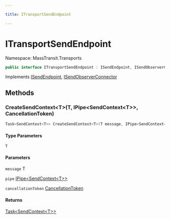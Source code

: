 ```yaml
---

title: ITransportSendEndpoint

---
```


# ITransportSendEndpoint

Namespace: MassTransit.Transports

```csharp
public interface ITransportSendEndpoint : ISendEndpoint, ISendObserverConnector
```

Implements [ISendEndpoint](../../masstransit-abstractions/masstransit/isendendpoint), [ISendObserverConnector](../../masstransit-abstractions/masstransit/isendobserverconnector)

## Methods

### **CreateSendContext\<T\>(T, IPipe\<SendContext\<T\>\>, CancellationToken)**

```csharp
Task<SendContext<T>> CreateSendContext<T>(T message, IPipe<SendContext<T>> pipe, CancellationToken cancellationToken)
```

#### Type Parameters

`T`<br/>

#### Parameters

`message` T<br/>

`pipe` [IPipe\<SendContext\<T\>\>](../../masstransit-abstractions/masstransit/ipipe-1)<br/>

`cancellationToken` [CancellationToken](https://learn.microsoft.com/en-us/dotnet/api/system.threading.cancellationtoken)<br/>

#### Returns

[Task\<SendContext\<T\>\>](https://learn.microsoft.com/en-us/dotnet/api/system.threading.tasks.task-1)<br/>
